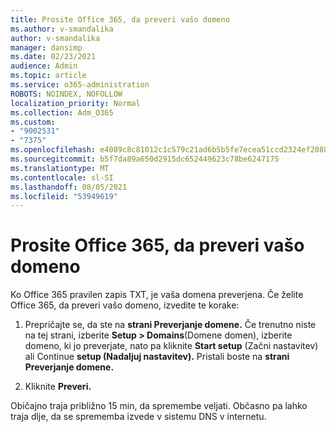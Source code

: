 ```yaml
---
title: Prosite Office 365, da preveri vašo domeno
ms.author: v-smandalika
author: v-smandalika
manager: dansimp
ms.date: 02/23/2021
audience: Admin
ms.topic: article
ms.service: o365-administration
ROBOTS: NOINDEX, NOFOLLOW
localization_priority: Normal
ms.collection: Adm_O365
ms.custom:
- "9002531"
- "7375"
ms.openlocfilehash: e4089c8c81012c1c579c21ad6b5b5fe7ecea51ccd2324ef208818bb7242e4af4
ms.sourcegitcommit: b5f7da89a650d2915dc652449623c78be6247175
ms.translationtype: MT
ms.contentlocale: sl-SI
ms.lasthandoff: 08/05/2021
ms.locfileid: "53949619"
---
```

# <a name="ask-office-365-to-verify-your-domain"></a>Prosite Office 365, da preveri vašo domeno

Ko Office 365 pravilen zapis TXT, je vaša domena preverjena. Če želite Office 365, da preveri vašo domeno, izvedite te korake:

1. Prepričajte se, da ste na **strani Preverjanje domene.** Če trenutno niste na tej strani, izberite **Setup > Domains**(Domene domen), izberite domeno, ki jo preverjate, nato pa kliknite **Start setup** (Začni nastavitev) ali Continue **setup (Nadaljuj nastavitev).** Pristali boste na **strani Preverjanje domene.**

2. Kliknite **Preveri.**

Običajno traja približno 15 min, da spremembe veljati. Občasno pa lahko traja dlje, da se sprememba izvede v sistemu DNS v internetu.

